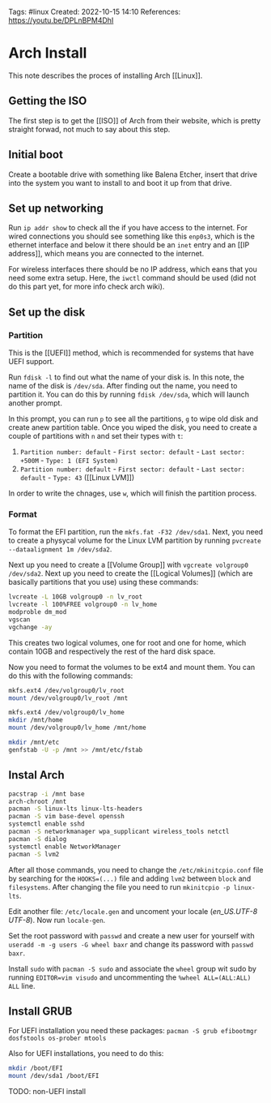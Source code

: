 Tags: #linux
Created: 2022-10-15 14:10
References: https://youtu.be/DPLnBPM4DhI

# Arch Install
This note describes the proces of installing Arch [[Linux]].

## Getting the ISO
The first step is to get the [[ISO]] of Arch from their website, which is pretty straight forwad, not much to say about this step.

## Initial boot
Create a bootable drive with something like Balena Etcher, insert that drive into the system you want to install to and boot it up from that drive.

## Set up networking
Run `ip addr show` to check all the if you have access to the internet. For wired connections you should see something like this `enp0s3`, which is the ethernet interface and below it there should be an `inet` entry and an [[IP address]], which means you are connected to the internet.

For wireless interfaces there should be no IP address, which eans that you need some extra setup. Here, the `iwctl` command should be used (did not do this part yet, for more info check arch wiki).

## Set up the disk
### Partition
This is the [[UEFI]] method, which is recommended for systems that have UEFI support.

Run `fdisk -l` to find out what the name of your disk is. In this note, the name of the disk is `/dev/sda`. After finding out the name, you need to partition it. You can do this by running `fdisk /dev/sda`, which will launch another prompt.

In this prompt, you can run `p` to see all the partitions, `g` to wipe old disk and create anew partition table. Once you wiped the disk, you need to create a couple of partitions with `n` and set their types with `t`:
1. `Partition number: default` - `First sector: default` - `Last sector: +500M` - `Type: 1 (EFI System)`
2. `Partition number: default` - `First sector: default` - `Last sector: default` - `Type: 43` ([[Linux LVM]])

In order to write the chnages, use `w`, which will finish the partition process.

### Format
To format the EFI partition, run the `mkfs.fat -F32 /dev/sda1`. Next, you need to create a physycal volume for the Linux LVM partition by running `pvcreate --dataalignment 1m /dev/sda2`.

Next up you need to create a [[Volume Group]] with `vgcreate volgroup0 /dev/sda2`. Next up you need to create the [[Logical Volumes]] (which are basically partitions that you use) using these commands: 

```sh
lvcreate -L 10GB volgroup0 -n lv_root
lvcreate -l 100%FREE volgroup0 -n lv_home
modproble dm_mod
vgscan
vgchange -ay
```

This creates two logical volumes, one for root and one for home, which contain 10GB and respectively the rest of the hard disk space.

Now you need to format the volumes to be ext4 and mount them. You can do this with the following commands:

```sh
mkfs.ext4 /dev/volgroup0/lv_root
mount /dev/volgroup0/lv_root /mnt

mkfs.ext4 /dev/volgroup0/lv_home
mkdir /mnt/home
mount /dev/volgroup0/lv_home /mnt/home

mkdir /mnt/etc
genfstab -U -p /mnt >> /mnt/etc/fstab
```

## Instal Arch
```sh
pacstrap -i /mnt base
arch-chroot /mnt
pacman -S linux-lts linux-lts-headers
pacman -S vim base-devel openssh
systemctl enable sshd
pacman -S networkmanager wpa_supplicant wireless_tools netctl
pacman -S dialog
systemctl enable NetworkManager
pacman -S lvm2
```

After all those commands, you need to change the `/etc/mkinitcpio.conf` file by searching for the `HOOKS=(...)` file and adding `lvm2` between `block` and `filesystems`. After changing the file you need to run `mkinitcpio -p linux-lts`.

Edit another file: `/etc/locale.gen` and uncoment your locale (*en_US.UTF-8 UTF-8*). Now run `locale-gen`.

Set the root password with `passwd` and create a new user for yourself with `useradd -m -g users -G wheel baxr` and change its password with `passwd baxr`.

Install `sudo` with `pacman -S sudo` and associate the `wheel` group wit sudo by running `EDITOR=vim visudo` and uncommenting the `%wheel ALL=(ALL:ALL) ALL` line.

## Install GRUB
For UEFI installation you need these packages: `pacman -S grub efibootmgr dosfstools os-prober mtools`

Also for UEFI installations, you need to do this:
```sh
mkdir /boot/EFI
mount /dev/sda1 /boot/EFI
```

TODO: non-UEFI install